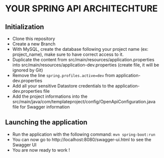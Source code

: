 # YOUR SPRING API ARCHITECHTURE

## Initialization

- Clone this repository
- Create a new Branch
- With MySQL, create the database following your project name (ex: project_name), make sure to have correct access to it.
- Duplicate the content from src/main/resources/application.properties into src/main/resources/application-dev.properties (create file, it will be ignored by Git)
- Remove the line `spring.profiles.active=dev` from application-dev.properties
- Add all your sensitive Datastore credentials to the application-dev.properties file
- Add the project informations into the src/main/java/com/templateproject/config/OpenApiConfiguration.java file for Swagger information

## Launching the application

- Run the application with the following command: `mvn spring-boot:run`
- You can now go to http://localhost:8080/swagger-ui.html to see the Swagger UI
- You are now ready to work !

